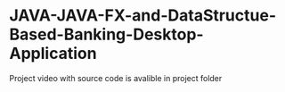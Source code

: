 # JAVA-JAVA-FX-and-DataStructue-Based-Banking-Desktop-Application
Project video with source code is avalible in project folder 

